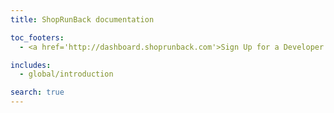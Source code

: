 ```yaml
---
title: ShopRunBack documentation

toc_footers:
  - <a href='http://dashboard.shoprunback.com'>Sign Up for a Developer Key</a>

includes:
  - global/introduction

search: true
---
```



